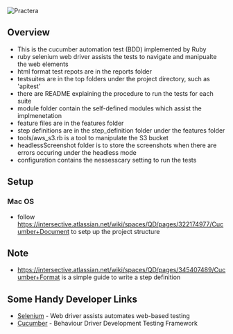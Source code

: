 ![Practera](http://intersective-wordpress-media.s3.amazonaws.com/wp-content/uploads/2014/04/Practera_Logo.png)

## Overview
* This is the cucumber automation test (BDD) implemented by Ruby
* ruby selenium web driver assists the tests to navigate and manipualte the web elements
* html format test repots are in the reports folder
* testsuites are in the top folders under the project directory, such as 'apitest'
* there are README explaining the procedure to run the tests for each suite
* module folder contain the self-defined modules which assist the implmenetation
* feature files are in the features folder
* step definitions are in the step_definition folder under the features folder
* tools/aws_s3.rb is a tool to manipulate the S3 bucket
* headlessScreenshot folder is to store the screenshots when there are errors occuring under the headless mode
* configuration contains the nessesscary setting to run the tests

## Setup
### Mac OS
* follow https://intersective.atlassian.net/wiki/spaces/QD/pages/322174977/Cucumber+Document to setp up the project structure

## Note
* https://intersective.atlassian.net/wiki/spaces/QD/pages/345407489/Cucumber+Format is a simple guide to write a step definition

## Some Handy Developer Links
* [Selenium](http://www.seleniumhq.org/docs/) - Web driver assists automates web-based testing
* [Cucumber](https://docs.cucumber.io/) - Behaviour Driver Development Testing Framework